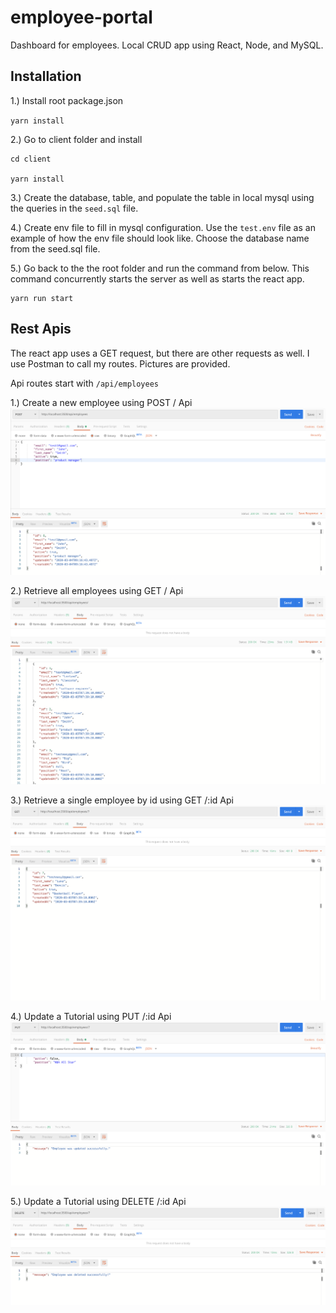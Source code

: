 # employee-portal

Dashboard for employees. Local CRUD app using React, Node, and MySQL.

## Installation

1.) Install root package.json

`yarn install`

2.) Go to client folder and install

    cd client

    yarn install

3.) Create the database, table, and populate the table in local mysql using the queries in the `seed.sql` file.

4.) Create env file to fill in mysql configuration. Use the `test.env` file as an example of how the env file should look like. Choose the database name from the seed.sql file.

5.) Go back to the the root folder and run the command from below. This command concurrently starts the server as well as starts the react app.

    yarn run start

## Rest Apis

The react app uses a GET request, but there are other requests as well. I use Postman to call my routes. Pictures are provided.

Api routes start with `/api/employees`

1.) Create a new employee using POST / Api
![Post](./photos/Post.png)

2.) Retrieve all employees using GET / Api
![Post](./photos/Get.png)

3.) Retrieve a single employee by id using GET /:id Api
![Post](./photos/Get-1.png)

4.) Update a Tutorial using PUT /:id Api
![Post](./photos/Put.png)

5.) Update a Tutorial using DELETE /:id Api
![Post](./photos/Delete.png)
